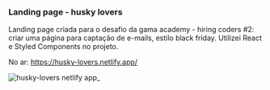 
### Landing page - husky lovers

Landing page criada para o desafio da gama academy - hiring coders #2: criar uma página para captação de e-mails, estilo black friday. Utilizei React e Styled Components no projeto.

No ar: https://husky-lovers.netlify.app/

![husky-lovers netlify app_](https://user-images.githubusercontent.com/62160705/125833320-210b6869-957a-4c0f-af26-048e66897882.png)







